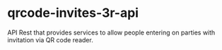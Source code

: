 # qrcode-invites-3r-api
API Rest that provides services to allow people entering on parties with invitation via QR code reader.
